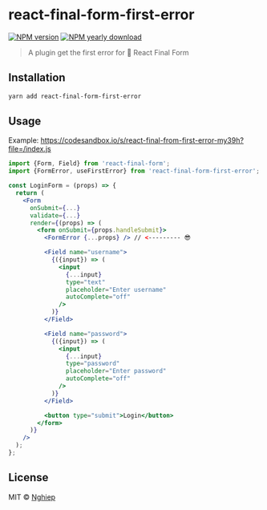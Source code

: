 # react-final-form-first-error

[![NPM version](https://img.shields.io/npm/v/react-final-form-first-error.svg)](https://www.npmjs.com/package/react-final-form-first-error)
[![NPM yearly download](https://img.shields.io/npm/dy/react-final-form-first-error.svg)](https://www.npmjs.com/package/react-final-form-first-error)

> A plugin get the first error for 🏁 React Final Form

## Installation

```bash
yarn add react-final-form-first-error
```

## Usage

Example: https://codesandbox.io/s/react-final-from-first-error-my39h?file=/index.js

```jsx
import {Form, Field} from 'react-final-form';
import {FormError, useFirstError} from 'react-final-form-first-error';

const LoginForm = (props) => {
  return (
    <Form
      onSubmit={...}
      validate={...}
      render={(props) => (
        <form onSubmit={props.handleSubmit}>
          <FormError {...props} /> // <--------- 😎

          <Field name="username">
            {({input}) => (
              <input
                {...input}
                type="text"
                placeholder="Enter username"
                autoComplete="off"
              />
            )}
          </Field>

          <Field name="password">
            {({input}) => (
              <input
                {...input}
                type="password"
                placeholder="Enter password"
                autoComplete="off"
              />
            )}
          </Field>

          <button type="submit">Login</button>
        </form>
      )}
    />
  );
};
```

## License

MIT © [Nghiep](https://nghiepit.dev)
